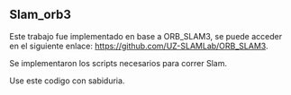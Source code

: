 ## Slam_orb3

Este trabajo fue implementado en base a ORB_SLAM3, se puede acceder en el siguiente enlace: https://github.com/UZ-SLAMLab/ORB_SLAM3.

Se implementaron los scripts necesarios para correr Slam. 

Use este codigo con sabiduria.
